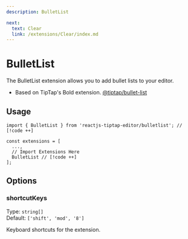 ```yaml
---
description: BulletList

next:
  text: Clear
  link: /extensions/Clear/index.md
---
```


# BulletList

The BulletList extension allows you to add bullet lists to your editor.

- Based on TipTap's Bold extension. [@tiptap/bullet-list](https://tiptap.dev/docs/editor/extensions/nodes/bullet-list)

## Usage

```tsx
import { BulletList } from 'reactjs-tiptap-editor/bulletlist'; // [!code ++]

const extensions = [
  ...,
  // Import Extensions Here
  BulletList // [!code ++]
];
```

## Options

### shortcutKeys

Type: `string[]`\
Default: `['shift', 'mod', '8']`

Keyboard shortcuts for the extension.
